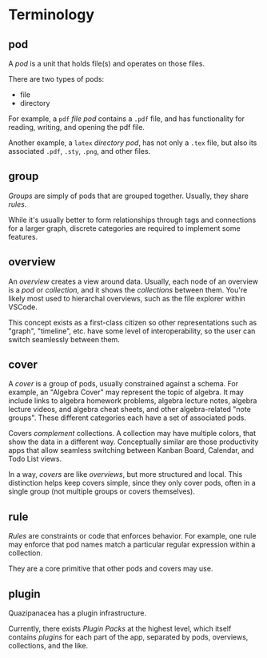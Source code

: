 # Terminology

## pod

A _pod_ is a unit that holds file(s) and operates on those files.

There are two types of pods:

- file
- directory

For example, a `pdf` _file pod_ contains a `.pdf` file, and has functionality for reading, writing, and opening the pdf file.

Another example, a `latex` _directory pod_, has not only a `.tex` file, but also its associated `.pdf`, `.sty`, `.png`, and other files.

## group

_Groups_ are simply of pods that are grouped together. Usually, they share _rules_.

While it's usually better to form relationships through tags and connections for a larger graph, discrete categories are required to implement some features.

## overview

An _overview_ creates a view around data. Usually, each node of an overview is a _pod_ or _collection_, and it shows the _collections_ between them. You're likely most used to hierarchal overviews, such as the file explorer within VSCode.

This concept exists as a first-class citizen so other representations such as "graph", "timeline", etc. have some level of interoperability, so the user can switch seamlessly between them.

## cover

A _cover_ is a group of pods, usually constrained against a schema. For example, an "Algebra Cover" may represent the topic of algebra. It may include links to algebra homework problems, algebra lecture notes, algebra lecture videos, and algebra cheat sheets, and other algebra-related "note groups". These different categories each have a set of associated pods.

Covers _complement_ collections. A collection may have multiple colors, that show the data in a different way. Conceptually similar are those productivity apps that allow seamless switching between Kanban Board, Calendar, and Todo List views.

In a way, _covers_ are like _overviews_, but more structured and local. This distinction helps keep covers simple, since they only cover pods, often in a single group (not multiple groups or covers themselves).

## rule

_Rules_ are constraints or code that enforces behavior. For example, one rule may enforce that pod names match a particular regular expression within a collection.

They are a core primitive that other pods and covers may use.

## plugin

Quazipanacea has a plugin infrastructure.

Currently, there exists _Plugin Packs_ at the highest level, which itself contains _plugins_ for each part of the app, separated by pods, overviews, collections, and the like.
